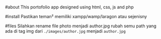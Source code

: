 #about
This portofolio app designed using html, css, js and php

#install
Pastikan teman² memiliki xampp/wamp/laragon atau sejenisny

#files
Silahkan rename file photo menjadi author.jpg
rubah semu path yang ada di tag img dari ```./images/author.jpg``` menjadi ```author.jpg```
